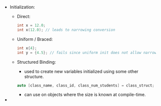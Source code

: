- Initialization:
    - Direct:
        ```c++
        int x = 12.0;
        int x(12.0); // leads to narrowing conversion
        ```

    - Uniform / Braced:
        ```c++
        int x{4};
        int y = {4.5}; // fails since uniform init does not allow narrowing
        ```

    - Structured Binding:
        - used to create new variables initialized using some other structure.

        ```c++
        auto [class_name, class_id, class_num_students] = class_struct;
        ```

        - can use on objects where the size is known at compile-time.

-
